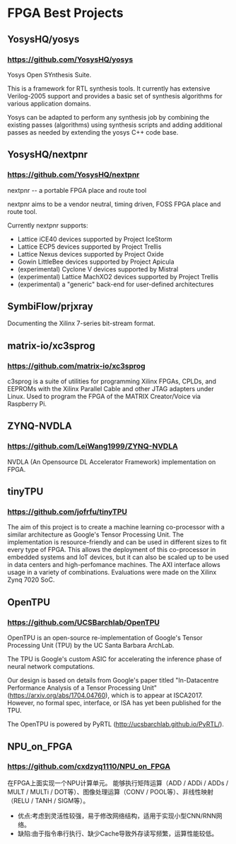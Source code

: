 # FPGA Best Projects

## YosysHQ/yosys
### https://github.com/YosysHQ/yosys
Yosys Open SYnthesis Suite.

This is a framework for RTL synthesis tools. It currently has extensive Verilog-2005 support and provides a basic set of synthesis algorithms for various application domains.

Yosys can be adapted to perform any synthesis job by combining the existing passes (algorithms) using synthesis scripts and adding additional passes as needed by extending the yosys C++ code base.


## YosysHQ/nextpnr

### https://github.com/YosysHQ/nextpnr
nextpnr -- a portable FPGA place and route tool

nextpnr aims to be a vendor neutral, timing driven, FOSS FPGA place and route tool.

Currently nextpnr supports:
- Lattice iCE40 devices supported by Project IceStorm
- Lattice ECP5 devices supported by Project Trellis
- Lattice Nexus devices supported by Project Oxide
- Gowin LittleBee devices supported by Project Apicula
- (experimental) Cyclone V devices supported by Mistral
- (experimental) Lattice MachXO2 devices supported by Project Trellis
- (experimental) a "generic" back-end for user-defined architectures

## SymbiFlow/prjxray
Documenting the Xilinx 7-series bit-stream format.


## matrix-io/xc3sprog
### https://github.com/matrix-io/xc3sprog
c3sprog is a suite of utilities for programming Xilinx FPGAs, CPLDs, and EEPROMs with the Xilinx Parallel Cable and other JTAG adapters under Linux. Used to program the FPGA of the MATRIX Creator/Voice via Raspberry Pi.


## ZYNQ-NVDLA
### https://github.com/LeiWang1999/ZYNQ-NVDLA
NVDLA (An Opensource DL Accelerator Framework) implementation on FPGA.

## tinyTPU
### https://github.com/jofrfu/tinyTPU
The aim of this project is to create a machine learning co-processor with a similar architecture as Google's Tensor Processing Unit. The implementation is resource-friendly and can be used in different sizes to fit every type of FPGA. This allows the deployment of this co-processor in embedded systems and IoT devices, but it can also be scaled up to be used in data centers and high-perfomance machines. The AXI interface allows usage in a variety of combinations. Evaluations were made on the Xilinx Zynq 7020 SoC.


## OpenTPU
### https://github.com/UCSBarchlab/OpenTPU
OpenTPU is an open-source re-implementation of Google's Tensor Processing Unit (TPU) by the UC Santa Barbara ArchLab.

The TPU is Google's custom ASIC for accelerating the inference phase of neural network computations.

Our design is based on details from Google's paper titled "In-Datacentre Performance Analysis of a Tensor Processing Unit" (https://arxiv.org/abs/1704.04760), which is to appear at ISCA2017. However, no formal spec, interface, or ISA has yet been published for the TPU.

The OpenTPU is powered by PyRTL (http://ucsbarchlab.github.io/PyRTL/).


## NPU_on_FPGA
### https://github.com/cxdzyq1110/NPU_on_FPGA
在FPGA上面实现一个NPU计算单元。 能够执行矩阵运算（ADD / ADDi / ADDs / MULT / MULTi / DOT等）、图像处理运算（CONV / POOL等）、非线性映射（RELU / TANH / SIGM等）。
- 优点:考虑到灵活性较强，易于修改网络结构，适用于实现小型CNN/RNN网络。
- 缺陷:由于指令串行执行、缺少Cache导致外存读写频繁，运算性能较低。